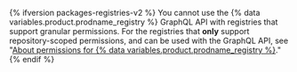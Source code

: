 {% ifversion packages-registries-v2 %}
You cannot use the {% data variables.product.prodname_registry %} GraphQL API with registries that support granular permissions. For the registries that **only** support repository-scoped permissions, and can be used with the GraphQL API, see "[About permissions for {% data variables.product.prodname_registry %}](/packages/learn-github-packages/about-permissions-for-github-packages#permissions-for-repository-scoped-packages)."
{% endif %}